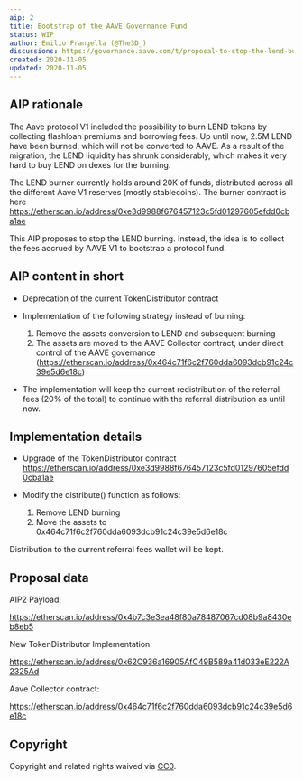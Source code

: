 ```yaml
---
aip: 2
title: Bootstrap of the AAVE Governance Fund
status: WIP
author: Emilio Frangella (@The3D_)
discussions: https://governance.aave.com/t/proposal-to-stop-the-lend-burning-and-start-building-an-aave-governance-treasury/1012
created: 2020-11-05
updated: 2020-11-05
---
```


## AIP rationale

The Aave protocol V1 included the possibility to burn LEND tokens by collecting flashloan premiums and borrowing fees. Up until now, 2.5M LEND have been burned, which will not be converted to AAVE.
As a result of the migration, the LEND liquidity has shrunk considerably, which makes it very hard to buy LEND on dexes for the burning.

The LEND burner currently holds around 20K of funds, distributed across all the different Aave V1 reserves (mostly stablecoins). The burner contract is here https://etherscan.io/address/0xe3d9988f676457123c5fd01297605efdd0cba1ae 

This AIP proposes to stop the LEND burning. Instead, the idea is to collect the fees accrued by AAVE V1 to bootstrap a protocol fund. 

## AIP content in short

- Deprecation of the current TokenDistributor contract
- Implementation of the following strategy instead of burning:
  
  1. Remove the assets conversion to LEND and subsequent burning
  2. The assets are moved to the AAVE Collector contract, under direct control of the AAVE governance (https://etherscan.io/address/0x464c71f6c2f760dda6093dcb91c24c39e5d6e18c)

- The implementation will keep the current redistribution of the referral fees (20% of the total) to continue with the referral distribution as until now.

## Implementation details

- Upgrade of the TokenDistributor contract https://etherscan.io/address/0xe3d9988f676457123c5fd01297605efdd0cba1ae 
- Modify the distribute() function as follows:

  1. Remove LEND burning
  2. Move the assets to 0x464c71f6c2f760dda6093dcb91c24c39e5d6e18c

Distribution to the current referral fees wallet will be kept.
  
## Proposal data

AIP2 Payload:

https://etherscan.io/address/0x4b7c3e3ea48f80a78487067cd08b9a8430eb8eb5

New TokenDistributor Implementation:

https://etherscan.io/address/0x62C936a16905AfC49B589a41d033eE222A2325Ad

Aave Collector contract:

https://etherscan.io/address/0x464c71f6c2f760dda6093dcb91c24c39e5d6e18c

## Copyright

Copyright and related rights waived via [CC0](https://creativecommons.org/publicdomain/zero/1.0/).

